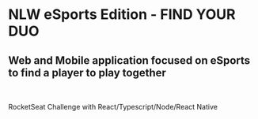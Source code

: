 <h1> NLW eSports Edition - FIND YOUR DUO</h1>
<h2> Web and Mobile application focused on eSports to find a player to play together </h2>
<br>

RocketSeat Challenge with React/Typescript/Node/React Native
